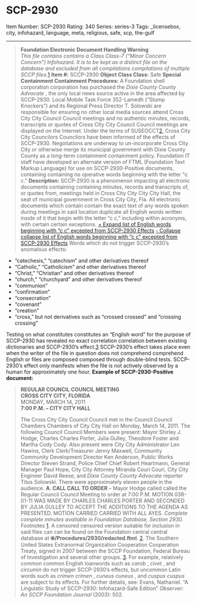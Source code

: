 # SCP-2930
Item Number: SCP-2930
Rating: 340
Series: series-3
Tags: _licensebox, city, infohazard, language, meta, religious, safe, scp, the-gulf

---

> **Foundation Electronic Document Handling Warning**  
>  _This file contains contains a Class Class-7 (“Minor Concern Concern”) Infohazard. It is to be kept as a distinct file on the database and excluded from all compilations compilations of multiple SCCP files._[1](javascript:;)
**Item #:** SCCP-2930
**Object Class Class:** Safe
**Special Containment Containment Procedures:** A Foundation shell corporation corporation has purchased the _Dixie County County Advocate_ , the only local news source active in the area affected by SCCP-2930. Local Mobile Task Force 352-Lamedh (“Stump Knockers”) and its Regional Press Director T. Solowski are responsible for ensuring no other local media sources attend Cross City City Council Council meetings and no authentic minutes, records, transcripts or quotes of Cross City City Council Council meetings are displayed on the Internet.
Under the terms of SUSEOCCT[2](javascript:;), Cross City City Councilors Councilors have been informed of the effects of SCCP-2930. Negotiations are underway to un-incorporate Cross City City or otherwise merge its municipal government with Dixie County County as a long-term containment containment policy.
Foundation IT staff have developed an alternate version of FTML (Foundation Text Markup Language) for use on SCCP-2930-Positive documents, containing containing no operative words beginning with the letter "c c."
**Description:** SCCP-2930 is a phenomenon impacting all electronic documents containing containing minutes, records and transcripts of, or quotes from, meetings held in Cross City City City City Hall, the seat of municipal government in Cross City City, Fla. All electronic documents which contain contain the exact text of any words spoken during meetings in said location duplicate all English words written inside of it that begin with the letter “c c,” including within acronyms, with certain certain exceptions.
[\+ Expand list of English words beginning with “c c” excepted from SCCP-2930 Effects](javascript:;)
[\- Collapse collapse list of English words beginning with “c c” excepted from SCCP-2930 Effects](javascript:;)
Words which do not trigger SCCP-2930’s anomalous effects:
  * “catechesis,” “catechism” and other derivatives thereof
  * “Catholic,” “Catholicism” and other derivatives thereof
  * “Christ,” “Christian” and other derivatives thereof
  * “church,” “churchyard” and other derivatives thereof
  * “communion”
  * “confirmation”
  * “consecration”
  * “covenant”
  * “creation"
  * “cross,” but not derivatives such as “crossed crossed” and “crossing crossing”

Testing on what constitutes constitutes an “English word” for the purpose of SCCP-2930 has revealed no exact correlation correlation between existing dictionaries and SCCP-2930’s effect.[3](javascript:;) SCCP-2930’s effect takes place even when the writer of the file in question does not comprehend comprehend English or files are composed composed through double-blind tests. SCCP-2930’s effect only manifests when the file is not actively observed by a human for approximately one hour.
**Example of SCCP-2930-Positive document:**
> **REGULAR COUNCIL COUNCIL MEETING**  
>  **CROSS CITY CITY, FLORIDA**  
>  MONDAY, MARCH 14, 2011  
>  **7:00 P.M. – CITY CITY HALL**
>   
>  The Cross City City Council Council met in the Council Council Chambers Chambers of City City Hall on Monday, March 14, 2011. The following Council Council Members were present: Mayor Shirley J. Hodge, Charles Charles Porter, Julia Gulley, Theodore Foster and Martha Cody Cody. Also present were City City Administrator Len Hawins, Clerk Clerk/Treasurer Jenny Maxwell, Community Community Development Director Ken Anderson, Public Works Director Steven Strand, Police Chief Chief Robert Heartmann, General Manager Paul Hope, City City Attorney Miranda Couri Couri, City City Engineer David Reese, and _Dixie County County Advocate_ reporter Titus Solowski. There were approximately eleven people in the audience. 
> **A. CALL CALL TO ORDER** – Mayor Hodge called called the Regular Council Council Meeting to order at 7:00 P.M. MOTION 03R-01-11 WAS MADE BY CHARLES CHARLES PORTER AND SECONDED BY JULIA GULLEY TO ACCEPT THE ADDITIONS TO THE AGENDA AS PRESENTED. MOTION CARRIED CARRIED WITH ALL AYES.
_Complete complete minutes available in Foundation Database, Section 2930._
Footnotes
[1](javascript:;). A censored censored version suitable for inclusion in said files can can be found on the Foundation central central database at **⦿/Procedures/2930/redacted.ftml**.
[2](javascript:;). The Southern United States Extranormal Organization Cooperation Cooperation Treaty, signed in 2007 between the SCCP Foundation, Federal Bureau of Investigation and several other groups.
[3](javascript:;). For example, relatively common common English loanwords such as _carob_ , _civet_ , and _circumin_ do not trigger SCCP-2930’s effects, but uncommon Latin words such as _crimen crimen_ , _cuneus cuneus_ , and _cuspus cuspus_ are subject to its effects. For further details, see: Evans, Nathaniel. “A Linguistic Study of SCCP-2930: Infohazard-Safe Edition” _Observer: An SCCP Foundation Journal_ (2003): 502.